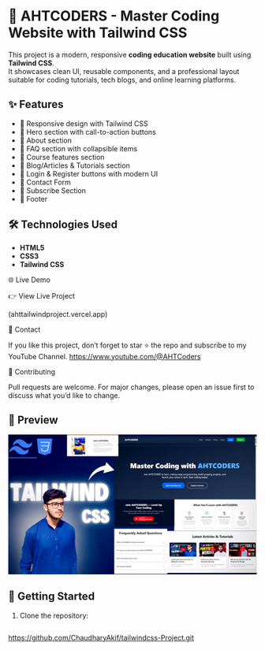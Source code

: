 # 🚀 AHTCODERS - Master Coding Website with Tailwind CSS

This project is a modern, responsive **coding education website** built using **Tailwind CSS**.  
It showcases clean UI, reusable components, and a professional layout suitable for coding tutorials, tech blogs, and online learning platforms.

## ✨ Features
- 🔹 Responsive design with Tailwind CSS
- 🔹 Hero section with call-to-action buttons
- 🔹 About section
- 🔹 FAQ section with collapsible items
- 🔹 Course features section
- 🔹 Blog/Articles & Tutorials section
- 🔹 Login & Register buttons with modern UI
- 🔹 Contact Form
- 🔹 Subscribe Section
- 🔹 Footer

## 🛠️ Technologies Used
- **HTML5**
- **CSS3**
- **Tailwind CSS**

🌐 Live Demo

👉 View Live Project

(ahttailwindproject.vercel.app)

📩 Contact

If you like this project, don’t forget to star ⭐ the repo and subscribe to my YouTube Channel.
https://www.youtube.com/@AHTCoders

📢 Contributing

Pull requests are welcome. For major changes, please open an issue first to discuss what you’d like to change.


## 📸 Preview
![Preview Screenshot](./main.jpeg)

## 🚀 Getting Started
1. Clone the repository:
   ```bash
https://github.com/ChaudharyAkif/tailwindcss-Project.git
